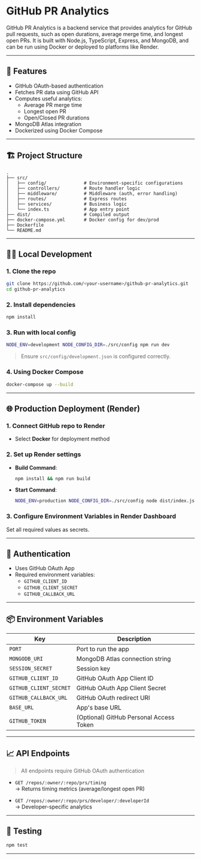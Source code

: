 # GitHub PR Analytics

GitHub PR Analytics is a backend service that provides analytics for GitHub pull requests, such as open durations, average merge time, and longest open PRs. It is built with Node.js, TypeScript, Express, and MongoDB, and can be run using Docker or deployed to platforms like Render.

---

## 🚀 Features

- GitHub OAuth-based authentication  
- Fetches PR data using GitHub API  
- Computes useful analytics:
  - Average PR merge time  
  - Longest open PR  
  - Open/Closed PR durations  
- MongoDB Atlas integration  
- Dockerized using Docker Compose

---

## 🏗️ Project Structure

```
.
├── src/
│   ├── config/              # Environment-specific configurations
│   ├── controllers/         # Route handler logic
│   ├── middleware/          # Middleware (auth, error handling)
│   ├── routes/              # Express routes
│   ├── services/            # Business logic
│   └── index.ts             # App entry point
├── dist/                    # Compiled output
├── docker-compose.yml       # Docker config for dev/prod
├── Dockerfile
└── README.md
```

---

## 🧑‍💻 Local Development

### 1. Clone the repo
```bash
git clone https://github.com/<your-username>/github-pr-analytics.git
cd github-pr-analytics
```

### 2. Install dependencies
```bash
npm install
```

### 3. Run with local config
```bash
NODE_ENV=development NODE_CONFIG_DIR=./src/config npm run dev
```

> Ensure `src/config/development.json` is configured correctly.

### 4. Using Docker Compose
```bash
docker-compose up --build
```
---

## 🌐 Production Deployment (Render)

### 1. Connect GitHub repo to Render
- Select **Docker** for deployment method

### 2. Set up Render settings
- **Build Command**:
  ```bash
  npm install && npm run build
  ```
- **Start Command**:
  ```bash
  NODE_ENV=production NODE_CONFIG_DIR=./src/config node dist/index.js
  ```

### 3. Configure Environment Variables in Render Dashboard
Set all required values as secrets.

---

## 🔐 Authentication

- Uses GitHub OAuth App
- Required environment variables:
  - `GITHUB_CLIENT_ID`
  - `GITHUB_CLIENT_SECRET`
  - `GITHUB_CALLBACK_URL`

---

## 📦 Environment Variables

| Key                    | Description                                     |
|------------------------|-------------------------------------------------|
| `PORT`                 | Port to run the app                             |
| `MONGODB_URI`          | MongoDB Atlas connection string                 |
| `SESSION_SECRET`       | Session key                                     |
| `GITHUB_CLIENT_ID`     | GitHub OAuth App Client ID                      |
| `GITHUB_CLIENT_SECRET` | GitHub OAuth App Client Secret                  |
| `GITHUB_CALLBACK_URL`  | GitHub OAuth redirect URI                       |
| `BASE_URL`             | App's base URL                                  |
| `GITHUB_TOKEN`         | (Optional) GitHub Personal Access Token         |

---

## 📈 API Endpoints

> All endpoints require GitHub OAuth authentication

- `GET /repos/:owner/:repo/prs/timing`  
  → Returns timing metrics (average/longest open PR)

- `GET /repos/:owner/:repo/prs/developer/:developerId`  
  → Developer-specific analytics

---

## 🧪 Testing

```bash
npm test
```

---
